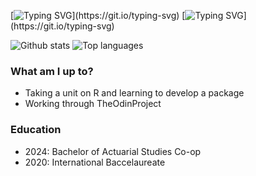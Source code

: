 [![Typing SVG](https://readme-typing-svg.herokuapp.com?font=Roboto&color=000000&size=22&lines=Hi!!)](https://git.io/typing-svg)
[![Typing SVG](https://readme-typing-svg.herokuapp.com?font=Roboto&color=000000&lines=My+name+is+Tasha%2C+I'm+an+Actuarial+Science+undergrad+student.)](https://git.io/typing-svg)

![Github stats](https://github-readme-stats.vercel.app/api?username=tasharx)
![Top languages](https://github-readme-stats.vercel.app/api/top-langs/?username=tasharx&hide=html,jupyter%20notebook,JavaScript,SCSS,Less&layout=compact&langs_count=10)

### What am I up to? 

- Taking a unit on R and learning to develop a package
- Working through TheOdinProject

### Education

- 2024: Bachelor of Actuarial Studies Co-op
- 2020: International Baccelaureate

<!--
**tasharx/tasharx** is a ✨ _special_ ✨ repository because its `README.md` (this file) appears on your GitHub profile.

Here are some ideas to get you started:

- 🔭 I’m currently working on ...
- 🌱 I’m currently learning ...
- 👯 I’m looking to collaborate on ...
- 🤔 I’m looking for help with ...
- 💬 Ask me about ...
- 📫 How to reach me: ...
- 😄 Pronouns: ...
- ⚡ Fun fact: ...
-->
